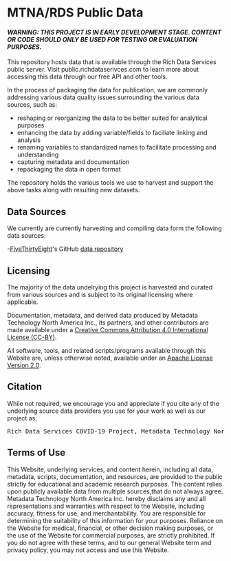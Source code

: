# MTNA/RDS Public Data 

#### _WARNING: THIS PROJECT IS IN EARLY DEVELOPMENT STAGE. CONTENT OR CODE SHOULD ONLY BE USED FOR TESTING OR EVALUATION PURPOSES._

This repository hosts data that is available through the Rich Data Services public server. Visit public.richdataserivces.com to learn more about accessing this data through our free API and other tools. 

In the process of packaging the data for publication, we are commonly addressing various data quality issues surrounding the various data sources, such as:

- reshaping or reorganizing the data to be better suited for analytical purposes
- enhancing the data by adding variable/fields to faciliate linking and analysis
- renaming variables to standardized names to facilitate processing and understanding
- capturing metadata and documentation
- repackaging the data in open format

The repository holds the various tools we use to harvest and support the above tasks along with resulting new datasets.

## Data Sources

We currently are currently harvesting and compiling data form the following data sources:

-[FiveThirtyEight](fivethirtyeight.com)'s GitHub [data repository](https://github.com/fivethirtyeight/data)

## Licensing

The majority of the data undelrying this project is harvested and curated from various sources and is subject to its original licensing where applicable.

Documentation, metadata, and derived data produced by Metadata Technology North America Inc., its partners, and other contributors are made available under a [Creative Commons Attribution 4.0 International License (CC-BY)](https://creativecommons.org/licenses/by/4.0/).

All software, tools, and related scripts/programs available through this Website are, unless otherwise noted, available under an [Apache License Version 2.0](https://www.apache.org/licenses/LICENSE-2.0).

## Citation

While not required, we encourage you and appreciate if you cite any of the underlying source data providers you use for your work as well as our project as:
<pre>Rich Data Services COVID-19 Project, Metadata Technology North America Inc., 2020</pre>

## Terms of Use

This Website, underlying services, and content herein, including all data, metadata, scripts, documentation, and resources, are provided to the public strictly for educational and academic research purposes. The content relies upon publicly available data from multiple sources,that do not always agree. Metadata Technology North America Inc. hereby disclaims any and all representations and warranties with respect to the Website, including accuracy, fitness for use, and merchantability. You are responsible for determining the suitability of this information for your purposes. Reliance on the Website for medical, financial, or other decision making purposes, or the use of the Website for commercial purposes, are strictly prohibited. If you do not agree with these terms, and to our general Website term and privacy policy, you may not access and use this Website.
